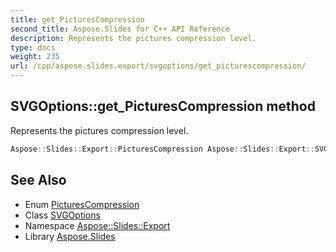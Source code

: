 ```yaml
---
title: get_PicturesCompression
second_title: Aspose.Slides for C++ API Reference
description: Represents the pictures compression level.
type: docs
weight: 235
url: /cpp/aspose.slides.export/svgoptions/get_picturescompression/
---
```

## SVGOptions::get_PicturesCompression method


Represents the pictures compression level.

```cpp
Aspose::Slides::Export::PicturesCompression Aspose::Slides::Export::SVGOptions::get_PicturesCompression() override
```

## See Also

* Enum [PicturesCompression](../../picturescompression/)
* Class [SVGOptions](../)
* Namespace [Aspose::Slides::Export](../../)
* Library [Aspose.Slides](../../../)
